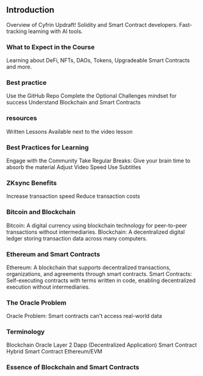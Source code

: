 ## Introduction
Overview of Cyfrin Updraft!
Solidity and Smart Contract developers.
Fast-tracking learning with AI tools.
### What to Expect in the Course
Learning about DeFi, NFTs, DAOs, Tokens, Upgradeable Smart Contracts and more.
### Best practice
Use the GitHub Repo
Complete the Optional Challenges
mindset for success
Understand Blockchain and Smart Contracts
### resources 
Written Lessons Available next to the video lesson 
### Best Practices for Learning
Engage with the Community
Take Regular Breaks:
Give your brain time to absorb the material
Adjust Video Speed
Use Subtitles
### ZKsync Benefits
Increase transaction speed
Reduce transaction costs
### Bitcoin and Blockchain
Bitcoin: A digital currency using blockchain technology for peer-to-peer transactions without intermediaries.
Blockchain: A decentralized digital ledger storing transaction data across many computers.
### Ethereum and Smart Contracts
Ethereum: A blockchain that supports decentralized transactions, organizations, and agreements through smart contracts.
Smart Contracts: Self-executing contracts with terms written in code, enabling decentralized execution without intermediaries.
### The Oracle Problem
Oracle Problem: Smart contracts can't access real-world data
### Terminology
Blockchain
Oracle
Layer 2
Dapp (Decentralized Application)
Smart Contract
Hybrid Smart Contract
Ethereum/EVM
### Essence of Blockchain and Smart Contracts
